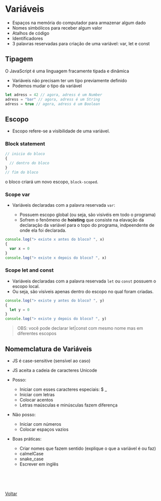 # Variáveis

- Espaços na memória do computador para armazenar algum dado
- Nomes simbólicos para receber algum valor
- Atalhos de código
- Identificadores
- 3 palavras reservadas para criação de uma variável: var, let e const

## Tipagem

O JavaScript é uma linguagem fracamente tipada e dinâmica

- Variáveis não precisam ter um tipo previamente definido
- Podemos mudar o tipo da variável

```js
let adress = 42 // agora, adress é um Number
adress = "bar" // agora, adress é um String
adress = true // agora, adress é um Boolean
```

## Escopo

- Escopo refere-se a visibilidade de uma variável.

### Block statement

```js
// inicio do bloco
{
  // dentro do bloco
}
// fim do bloco
```

o bloco criará um novo escopo, `block-scoped`.

### Scope var

- Variáveis declaradas com a palavra reservada `var`:

  - Possuem escopo global (ou seja, são visivéis em todo o programa)
  - Sofrem o fenômeno de **hoisting** que consiste na elavação da declaração da variável para o topo do programa, indpeendente de onde ela foi declarada.

```js
console.log("> existe x antes do bloco? ", x)
{
  var x = 0
}
console.log("> existe x depois do bloco? ", x)
```

### Scope let and const

- Variáveis declaradas com a palavra reservada `let` ou `const` possuem o escopo local.
- Ou seja, são visíveis apenas dentro do escopo no qual foram criadas.

```js
console.log("> existe y antes do bloco? ", y)
{
  let y = 0
}
console.log("> existe y depois do bloco? ", y)
```

> OBS: você pode declarar let|const com mesmo nome mas em diferentes escopos

## Nomemclatura de Variáveis

- JS é case-sensitive (sensível ao caso)
- JS aceita a cadeia de caracteres Unicode

- Posso:

  - Iniciar com esses caracteres especiais: $ \_
  - Iniciar com letras
  - Colocar acentos
  - Letras maúsculas e minúsculas fazem diferença

- Não posso:

  - Iniciar com números
  - Colocar espaços vazios

- Boas práticas:
  - Criar nomes que fazem sentido (explique o que a variável é ou faz)
  - calmelCase
  - snake_case
  - Escrever em inglês

<br>
<br>


<br>

<a href="../README.md">Voltar</a>
